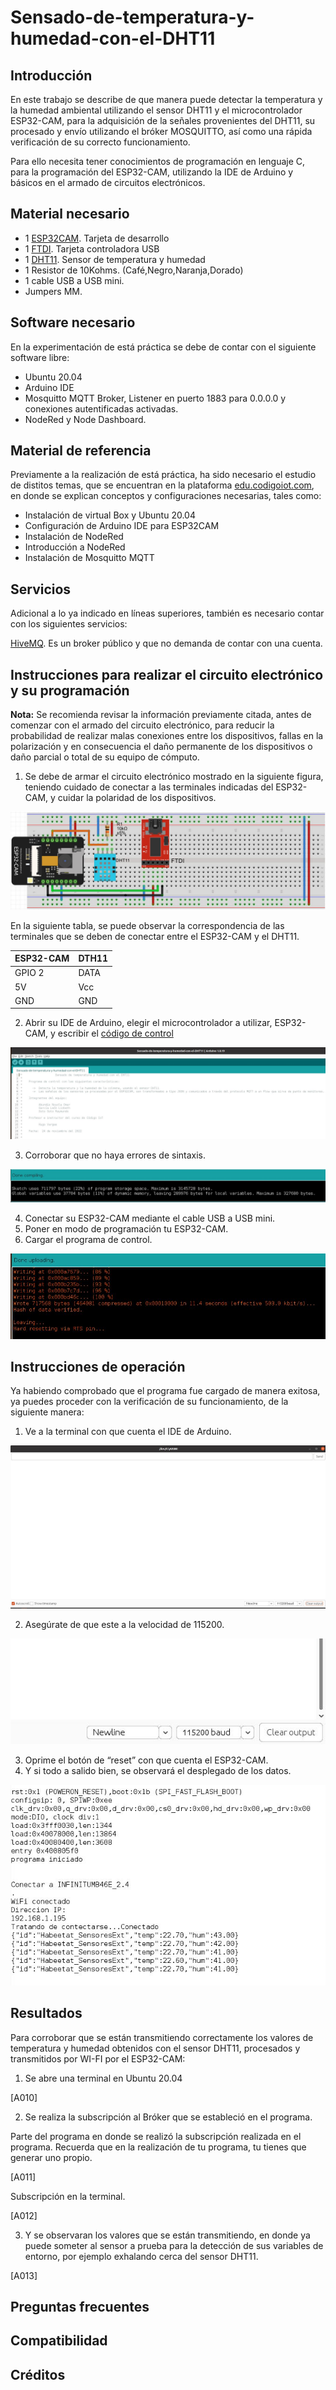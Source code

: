 # Sensado-de-temperatura-y-humedad-con-el-DHT11

## Introducción

En este trabajo se describe de que manera puede detectar la temperatura y la humedad ambiental utilizando el sensor DHT11 y el microcontrolador ESP32-CAM, para la adquisición de la señales provenientes del DHT11, su procesado y envío utilizando el bróker MOSQUITTO, así como una rápida verificación de su correcto funcionamiento.

Para ello necesita tener conocimientos de programación en lenguaje C, para la programación del ESP32-CAM, utilizando la IDE de Arduino y básicos en el armado de circuitos electrónicos.

## Material necesario

- 1 [ESP32CAM](https://docs.ai-thinker.com/en/esp32-cam). Tarjeta de desarrollo
- 1 [FTDI](https://ftdichip.com/wp-content/uploads/2020/08/DS_FT232R.pdf). Tarjeta controladora USB
- 1 [DHT11](https://www.mouser.com/datasheet/2/758/DHT11-Technical-Data-Sheet-Translated-Version-1143054.pdf). Sensor de temperatura y humedad
- 1 Resistor de 10Kohms. (Café,Negro,Naranja,Dorado)
- 1 cable USB a USB mini.
- Jumpers MM.

## Software necesario

En la experimentación de está práctica se debe de contar con el siguiente software libre:

- Ubuntu 20.04
- Arduino IDE
- Mosquitto MQTT Broker, Listener en puerto 1883 para 0.0.0.0 y conexiones autentificadas activadas.
- NodeRed y Node Dashboard.

## Material de referencia

Previamente a la realización de está práctica, ha sido necesario el estudio de distitos temas, que se encuentran en la plataforma [edu.codigoiot.com](https://www.codigoiot.com/), en donde se explican conceptos y configuraciones necesarias, tales como:

- Instalación de virtual Box y Ubuntu 20.04
- Configuración de Arduino IDE para ESP32CAM
- Instalación de NodeRed
- Introducción a NodeRed
- Instalación de Mosquitto MQTT

## Servicios

Adicional a lo ya indicado en líneas superiores, también es necesario contar con los siguientes servicios:

[HiveMQ](https://www.hivemq.com/public-mqtt-broker/). Es un broker público y que no demanda de contar con una cuenta.

## Instrucciones para realizar el circuito electrónico y su programación

**Nota:** Se recomienda revisar la información previamente citada, antes de comenzar con el armado del circuito electrónico, para reducir la probabilidad de realizar malas conexiones entre los dispositivos, fallas en la polarización y en consecuencia el daño permanente de los dispositivos o daño parcial o total de su equipo de cómputo.

1.  Se debe de armar el circuito electrónico mostrado en la siguiente figura, teniendo cuidado de conectar a las terminales indicadas del ESP32-CAM, y cuidar la polaridad de los dispositivos.

![A002](https://github.com/OmarAbundis/Sensado-de-temperatura-y-humedad-con-el-DHT11/blob/main/figuras/A002.JPG)

En la siguiente tabla, se puede observar la correspondencia de las terminales que se deben de conectar entre el ESP32-CAM y el DHT11.

| ESP32-CAM | DTH11|
| ----------|------|
| GPIO 2    | DATA |
| 5V        | Vcc  |
| GND       | GND  |

2. Abrir su IDE de Arduino, elegir el microcontrolador a utilizar, ESP32-CAM, y escribir el [código de control](https://github.com/OmarAbundis/Sensado-de-temperatura-y-humedad-con-el-DHT11/blob/main/Programa%20de%20control/Sensado-de-temperatura-y-humedad-con-el-DHT11/Sensado-de-temperatura-y-humedad-con-el-DHT11.ino)

![A003](https://github.com/OmarAbundis/Sensado-de-temperatura-y-humedad-con-el-DHT11/blob/main/figuras/A003.JPG)

3. Corroborar que no haya errores de sintaxis.

![A004](https://github.com/OmarAbundis/Sensado-de-temperatura-y-humedad-con-el-DHT11/blob/main/figuras/A004.JPG)

4. Conectar su ESP32-CAM mediante el cable USB a USB mini.
5. Poner en modo de programación tu ESP32-CAM.
6. Cargar el programa de control.

![A005](https://github.com/OmarAbundis/Sensado-de-temperatura-y-humedad-con-el-DHT11/blob/main/figuras/A005.JPG)

## Instrucciones de operación

Ya habiendo comprobado que el programa fue cargado de manera exitosa, ya puedes proceder con la verificación de su funcionamiento, de la siguiente manera:

1. Ve a la terminal con que cuenta el IDE de Arduino.

![A006](https://github.com/OmarAbundis/Sensado-de-temperatura-y-humedad-con-el-DHT11/blob/main/figuras/A006.JPG)

2. Asegúrate de que este a la velocidad de 115200.

![A007](https://github.com/OmarAbundis/Sensado-de-temperatura-y-humedad-con-el-DHT11/blob/main/figuras/A007.JPG)

3. Oprime el botón de “reset” con que cuenta el ESP32-CAM.
4. Y si todo a salido bien, se observará el desplegado de los datos.

![A008](https://github.com/OmarAbundis/Sensado-de-temperatura-y-humedad-con-el-DHT11/blob/main/figuras/A008.JPG)


## Resultados

Para corroborar que se están transmitiendo correctamente los valores de temperatura y humedad obtenidos con el sensor DHT11, procesados y transmitidos por WI-FI por el ESP32-CAM:

1.	Se abre una terminal en Ubuntu 20.04

[A010]

2.	Se realiza la subscripción al Bróker que se estableció en el programa.
  
  Parte del programa en donde se realizó la subscripción realizada en el programa. Recuerda que en la realización de tu programa, tu tienes que generar uno propio.

[A011]

  Subscripción en la terminal.

[A012]

3.	Y se observaran los valores que se están transmitiendo, en donde ya puede someter al sensor a prueba para la detección de sus variables de entorno, por ejemplo exhalando cerca del sensor DHT11.

[A013]


## Preguntas frecuentes

## Compatibilidad

## Créditos
